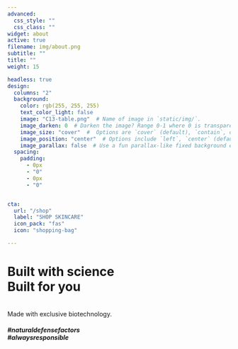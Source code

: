 ```yaml
---
advanced:
  css_style: ""
  css_class: ""
widget: about
active: true
filename: img/about.png
subtitle: ""
title: ""
weight: 15

headless: true
design:
  columns: "2"
  background:
    color: rgb(255, 255, 255)
    text_color_light: false
    image: "C13-table.png"  # Name of image in `static/img/`.
    image_darken: 0  # Darken the image? Range 0-1 where 0 is transparent and 1 is opaque.
    image_size: "cover"  #  Options are `cover` (default), `contain`, or `actual` size.
    image_position: "center"  # Options include `left`, `center` (default), or `right`.
    image_parallax: false  # Use a fun parallax-like fixed background effect? true/false
  spacing:
    padding:
      - 0px
      - "0"
      - 0px
      - "0"


cta:
  url: "/shop"
  label: "SHOP SKINCARE"
  icon_pack: "fas"
  icon: "shopping-bag"

---
```

<h1>Built with science<br> Built for you</h1>
<br>
Made with exclusive biotechnology.
<br>
<h5>#naturaldefensefactors<br>#alwaysresponsible</h5>
<br><br>